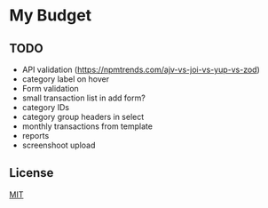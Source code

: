 # My Budget

## TODO

- API validation (https://npmtrends.com/ajv-vs-joi-vs-yup-vs-zod)
- category label on hover
- Form validation
- small transaction list in add form?
- category IDs
- category group headers in select
- monthly transactions from template
- reports
- screenshoot upload

## License

[MIT](https://choosealicense.com/licenses/mit/)
